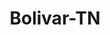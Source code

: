 ---
title: Bolivar-TN
slug: bolivar-tn
f_state:
- cms/state/tennessee.md
f_locations:
- cms/payday-loan/cash-express-7326.md
- cms/payday-loan/cash-express-7359.md
- cms/payday-loan/family-check-advance-17497.md
- cms/payday-loan/family-check-advance-17500.md
- cms/payday-loan/quick-cash-inc-25137.md
- cms/payday-loan/rent-a-center-25913.md
- cms/payday-loan/title-cash-27785.md
- cms/payday-loan/title-cash-of-bolivar-27817.md
updated-on: '2024-05-30T13:41:28.615Z'
created-on: '2024-05-30T13:41:28.615Z'
published-on: '2024-05-30T13:54:32.469Z'
f_city: Bolivar
layout: '[city].html'
tags: city
---